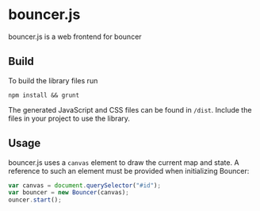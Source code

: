 # bouncer.js
bouncer.js is a web frontend for bouncer

## Build
To build the library files run

```
npm install && grunt
```

The generated JavaScript and CSS files can be found in `/dist`. Include the files in your project to use the library.

## Usage

bouncer.js uses a `canvas` element to draw the current map and state. A reference to such an element must be provided when initializing Bouncer:

```javascript
var canvas = document.querySelector("#id");
var bouncer = new Bouncer(canvas);
ouncer.start();
```


